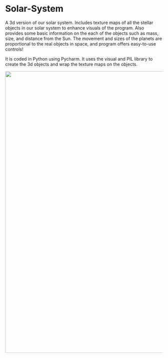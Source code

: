 # Solar-System

A 3d version of our solar system. Includes texture maps of all the stellar objects in our solar system to enhance visuals of the program.
Also provides some basic information on the each of the objects such as mass, size, and distance from the Sun. The movement and sizes of the planets are proportional to the real objects in space, and program offers easy-to-use controls!

It is coded in Python using Pycharm. It uses the visual and PIL library to create the 3d objects and wrap the texture maps on the objects. 

<img src="https://user-images.githubusercontent.com/43008021/58757763-cf2e4400-84df-11e9-8541-f00a0b8b5a2e.png" width="900" />
